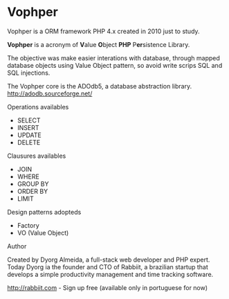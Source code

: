 # Vophper

Vophper is a ORM framework PHP 4.x created in 2010 just to study.   

**Vophper** is a acronym of **V**alue **O**bject **PHP** P**er**sistence Library.   

The objective was make easier interations with database, through mapped database objects using Value Object pattern, so avoid write scrips SQL and SQL injections.

The Vophper core is the ADOdb5, a database abstraction library.  
http://adodb.sourceforge.net/

Operations availables
* SELECT
* INSERT 
* UPDATE
* DELETE

Clausures availables
* JOIN
* WHERE
* GROUP BY
* ORDER BY
* LIMIT

Design patterns adopteds   
* Factory  
* VO (Value Object)  

Author

Created by Dyorg Almeida, a full-stack web developer and PHP expert. 
Today Dyorg ia the founder and CTO of Rabbiit, a brazilian startup that develops a simple productivity management and time tracking software.  

http://rabbiit.com - Sign up free  (available only in portuguese for now)



